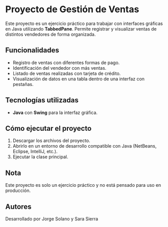 # Proyecto de Gestión de Ventas

Este proyecto es un ejercicio práctico para trabajar con interfaces gráficas en Java utilizando **TabbedPane**. Permite registrar y visualizar ventas de distintos vendedores de forma organizada.

## Funcionalidades
- Registro de ventas con diferentes formas de pago.
- Identificación del vendedor con más ventas.
- Listado de ventas realizadas con tarjeta de crédito.
- Visualización de datos en una tabla dentro de una interfaz con pestañas.

## Tecnologías utilizadas
- **Java** con **Swing** para la interfaz gráfica.

## Cómo ejecutar el proyecto
1. Descargar los archivos del proyecto.
2. Abrirlo en un entorno de desarrollo compatible con Java (NetBeans, Eclipse, IntelliJ, etc.).
3. Ejecutar la clase principal.

## Nota
Este proyecto es solo un ejercicio práctico y no está pensado para uso en producción.

## Autores
Desarrollado por Jorge Solano y Sara Sierra

